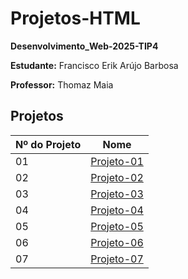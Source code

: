 # Projetos-HTML
**Desenvolvimento_Web-2025-TIP4**

**Estudante:** Francisco Erik Arújo Barbosa

**Professor:** Thomaz Maia  

## Projetos

| Nº do Projeto | Nome         |
|---------------|------------------|
| 01            | [Projeto-01](https://erik13639.github.io/Projeto-01/)   |
| 02            | [Projeto-02]()   |
| 03            | [Projeto-03]()   |
| 04            | [Projeto-04]()   |
| 05            | [Projeto-05]()   |
| 06            | [Projeto-06]()   |
| 07            | [Projeto-07]()   |
